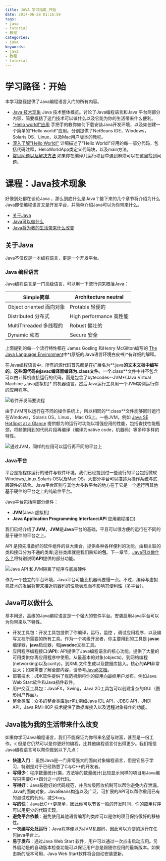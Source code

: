 ```yaml
---
title: JAVA 学习指南_开始
date: 2017-06-28 01:16:59
tags: 
- java
- tutorial
- 教程
categories:
- java	
keywords:
- java
- 教程
- tutorial
---
```


# 学习路径：开始

本学习路径提供了Java编程语言入门的所有内容。

* [Java 技术现象](#) Java 技术整体概览。讨论了Java编程语言和Java 平台两部分内容，简要概括了这门技术可以做什么以及它能为你的生活带来什么便利。
* ["Hello world!"应用]() 手把手的教你如何下载安装Java开发环境，以及如创建一个简单的"Hello world!"应用。分别提供了NetBeans IDE，Windows，Solaris OS，Linux，以及Mac用户版本的教程。
* [深入了解"Hello World!"]()  详细描述了"Hello World!"应用的每一部分代码，包括代码注释，HelloWorldApp类定义代码块，以及main方法。
* [常见问题以及解决方法]() 如果你在编译几运行项目中遇到麻烦可以在这里找到问题。

# 课程：Java技术现象

好像到处都在谈论Java ，那么到底什么是Java？接下来的几个章节将介绍为什么Java即使编程语言又是开发平台，并简单介绍Java可以为你带来什么。

* [关于Java]()
* [Java可以做什么]()
* [Java将为我的生活带来什么改变]()

<!--more-->

## 关于Java

Java不仅仅是一本编程语言，更是一个开发平台。

### Java 编程语言

Java编程语言是一门高级语言，可以用一下流行词来概括Java：

| Simple简单             | Architecture neutral |
| -------------------- | -------------------- |
| Object oriented 面向对象 | Protable 轻便的         |
| Distributed 分布式      | High performance 高性能 |
| MultiThreaded 多线程的   | Robust 健壮的           |
| Dynamic 动态           | Secure 安全            |

上面提到的每一个流行特性都在 James Gosling 和Henry McGilton编写的 [The Java Language Environment](http://www.oracle.com/technetwork/java/langenv-140151.html)中*(原版的Java语言环境白皮书)*有详细的解释。

在Java编程语言中，所有的源代码首先都是在扩展名为**.java**的文本文档中编写的。这些源代码由javac编译器编译为.class文件。一个**.class**文件中并不包含可以由计算机直接运行的代码，而是包含了bytecodes--JVM*(Java Virtual Machine ,Java虚拟机)* 的机器语言。然后Java运行工具用一个JVM实例运行你的应用程序。

![软件开发简要流程](http://docs.oracle.com/javase/tutorial/figures/getStarted/getStarted-compiler.gif)

由于JVM可以运行在不同的操作系统上，所以相同的**.class**文件能够同时运行在Windows，Solaris OS，Linux， Mac OS上。一些JVM，例如 [Java SE HotSpot at a Glance](http://www.oracle.com/technetwork/java/javase/tech/index-jsp-136373.html) 提供额为的运行时功能以增强应用的性能，包括查找性能瓶颈，将频繁用到的代码片段再编译（编译为native code，机器码）等多种多样的特性。

![通过JVM，同样的应用可以运行再不同的平台上](http://docs.oracle.com/javase/tutorial/figures/getStarted/helloWorld.gif)

### Java平台

平台是指程序运行的硬件与软件环境。我们已经提到过一些流行的平台包括微软Windows,Linux,Solaris OS以及Mac OS。大部分平台可以描述为操作系统与底层硬件的结合。Java平台区别与其他大多数平台的地方在于它是一个运行再其他基于硬件的平台之上的纯软件平台。

Java平台包括两部分组件：

* **JVM**(Java 虚拟机)
* **Java Application Programming Interface**(**API** 应用编程接口)

我们已经介绍了**JVM**，**JVM**是**Java**平台的基础，平且可以很方便的运行在不同的基于硬件的平台之上。

API 是预先准备好的软件组件的巨大集合，提供各种各样便利的功能。由相关联的类和接口分为不通的类库;这些类库就是我们熟知的**包**。下一章节，[Java可以做什么？]()将特别说明**API**提供的部分功能。

![Java API 和JVM隔离了程序与底层硬件](http://docs.oracle.com/javase/tutorial/figures/getStarted/getStarted-jvm.gif)

作为一个独立的平台环境，Java平台可能比机器码要慢一点。不过，编译与虚拟机技术的发展将带来接近机器码的性能表现而不影响其便利性（多平台）。



## Java可以做什么

基本用途，高级的Java编程语言是一个强大的软件平台。安装启用Java平台可以为你带来以下特性。

* 开发工具包：开发工具包提供了你编译，运行，监控 ，调试应用程序，以及编写文档所需要的所有工具。作为一个初级开发者，你主要用到的工具是 **javac**编译器，**java**启动器，和**javadoc**文档工具。
* 应用程序编程接口(**API**): API提供了Java编程语言的核心功能。提供了大量的可用类供你再应用程序中使用。从最基本的对象(objects)，到网络编程(networking)以及curity)，到XML文件生成以及数据库接入。核心的**API**非常巨大；如果需要了解全部内容，请参考[Java8文档](https://docs.oracle.com/javase/8/docs/index.html)。
* 部署技术：JDK软件提供了规范机制将你的应用向最终用户发布。例如Java Web Start软件和Java插件软件。
* 用户交互工具包：JavaFX，Swing，Java 2D工具包可以创建复杂的GUI（图形用户界面）。
* 整合类库：众多的整合类库(jar包),例如Java IDL API，JDBC API，JNDI API，Java RMI-IIOP 技术提供了数据库接入以及远程对象操作的功能。

## Java能为我的生活带来什么改变

如果你学习Java编程语言，我们不能保证为你带来名望与财富，甚至是一份工作。:( 但是它仍然可以是你更好的编程，比其他编程语言付出得更少。我们相信Java编程语言可以帮你做到以下几点：

* **快速入门**： 虽然Java是一门非常强大的面向对象编程语言，但是它易于学习，特别是对于已经熟悉了C与C++的开发者。
* **写得少**：程序数量统计(类，方法等的数量统计)比较显示同样的项目用Java编写只需要C++四分之一的代码。
* **写得好**：Java鼓励好的代码规范，并且垃圾回收机制可以帮你避免内存泄漏。Java的面向对象，JavaBeans构造以及广泛，可扩展的API可以帮你重用已有的测试过的代码，减少bug。
* **写的快**：Java比C++更简单，因此你可以节省一般的开发时间，你的应用程序可以用更少的代码实现。
* **避免平台依赖**：避免使用其他语言编写的类库可以是你的项目保持很好的移植性。
* **一次编写处处运行**：Java程序便以为JVM机器码，因此可以方便的运行在任何java平台上。
* **易于发布**：通过Java Web Start 软件，用户可以通过一次点击启动应用。另外启动是的自动版本检查功能可以保证用户总是跟随你应用的最新版本。如果由新的版本可用，Java Web Start软件将会自动安装更新。